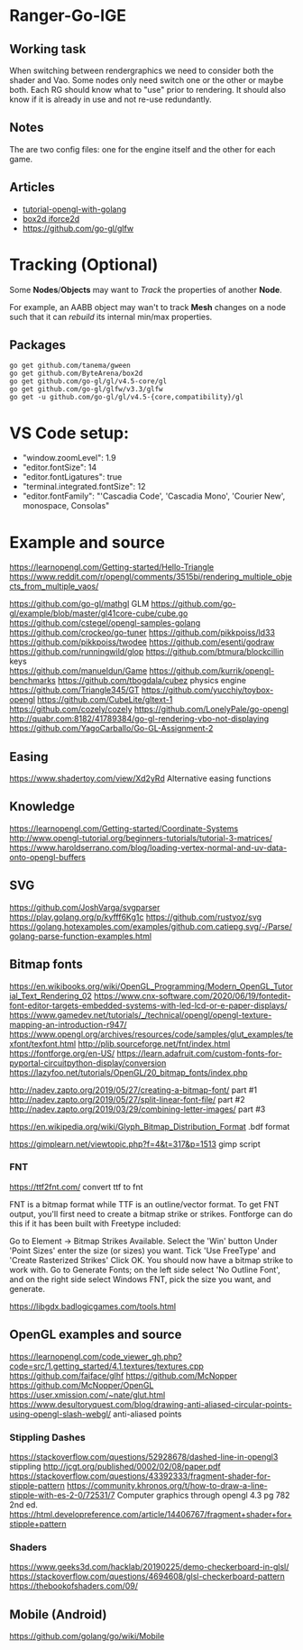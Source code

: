 # Ranger-Go-IGE

## Working task
When switching between rendergraphics we need to consider both the shader and Vao. Some nodes only need switch one or the other or maybe both.
Each RG should know what to "use" prior to rendering. It should also know if it is already in use and not re-use redundantly.

## Notes
The are two config files: one for the engine itself and the other for each game.
 
## Articles
* [tutorial-opengl-with-golang](https://kylewbanks.com/blog/tutorial-opengl-with-golang-part-1-hello-opengl)
* [box2d iforce2d](https://www.iforce2d.net/b2dapps/)
* https://github.com/go-gl/glfw

# Tracking (Optional)
Some **Nodes**/**Objects** may want to *Track* the properties of another **Node**.

For example, an AABB object may wan't to track **Mesh** changes on a node such that it can *rebuild* its internal min/max properties.

## Packages

```
go get github.com/tanema/gween
go get github.com/ByteArena/box2d
go get github.com/go-gl/gl/v4.5-core/gl
go get github.com/go-gl/glfw/v3.3/glfw
go get -u github.com/go-gl/gl/v4.5-{core,compatibility}/gl
```

# VS Code setup:
* "window.zoomLevel": 1.9
* "editor.fontSize": 14
* "editor.fontLigatures": true
* "terminal.integrated.fontSize": 12
* "editor.fontFamily": "'Cascadia Code', 'Cascadia Mono', 'Courier New', monospace, Consolas"

# Example and source
https://learnopengl.com/Getting-started/Hello-Triangle
https://www.reddit.com/r/opengl/comments/3515bi/rendering_multiple_objects_from_multiple_vaos/

https://github.com/go-gl/mathgl GLM
https://github.com/go-gl/example/blob/master/gl41core-cube/cube.go
https://github.com/cstegel/opengl-samples-golang
https://github.com/crockeo/go-tuner
https://github.com/pikkpoiss/ld33
https://github.com/pikkpoiss/twodee
https://github.com/esenti/godraw
https://github.com/runningwild/glop
https://github.com/btmura/blockcillin keys  
https://github.com/manueldun/Game
https://github.com/kurrik/opengl-benchmarks
https://github.com/tbogdala/cubez physics engine
https://github.com/Triangle345/GT
https://github.com/yucchiy/toybox-opengl
https://github.com/CubeLite/gltext-1
https://github.com/cozely/cozely
https://github.com/LonelyPale/go-opengl
http://quabr.com:8182/41789384/go-gl-rendering-vbo-not-displaying
https://github.com/YagoCarballo/Go-GL-Assignment-2

## Easing
https://www.shadertoy.com/view/Xd2yRd Alternative easing functions

## Knowledge
https://learnopengl.com/Getting-started/Coordinate-Systems
http://www.opengl-tutorial.org/beginners-tutorials/tutorial-3-matrices/
https://www.haroldserrano.com/blog/loading-vertex-normal-and-uv-data-onto-opengl-buffers

## SVG

https://github.com/JoshVarga/svgparser
https://play.golang.org/p/kyfff6Kg1c
https://github.com/rustyoz/svg
https://golang.hotexamples.com/examples/github.com.catiepg.svg/-/Parse/golang-parse-function-examples.html

## Bitmap fonts
https://en.wikibooks.org/wiki/OpenGL_Programming/Modern_OpenGL_Tutorial_Text_Rendering_02
https://www.cnx-software.com/2020/06/19/fontedit-font-editor-targets-embedded-systems-with-led-lcd-or-e-paper-displays/
https://www.gamedev.net/tutorials/_/technical/opengl/opengl-texture-mapping-an-introduction-r947/
https://www.opengl.org/archives/resources/code/samples/glut_examples/texfont/texfont.html
http://plib.sourceforge.net/fnt/index.html
https://fontforge.org/en-US/
https://learn.adafruit.com/custom-fonts-for-pyportal-circuitpython-display/conversion
https://lazyfoo.net/tutorials/OpenGL/20_bitmap_fonts/index.php

http://nadev.zapto.org/2019/05/27/creating-a-bitmap-font/ part #1
http://nadev.zapto.org/2019/05/27/split-linear-font-file/ part #2
http://nadev.zapto.org/2019/03/29/combining-letter-images/ part #3

https://en.wikipedia.org/wiki/Glyph_Bitmap_Distribution_Format .bdf format

https://gimplearn.net/viewtopic.php?f=4&t=317&p=1513 gimp script

### FNT
https://ttf2fnt.com/ convert ttf to fnt

FNT is a bitmap format while TTF is an outline/vector format. To get FNT output, you'll first need to create a bitmap strike or strikes. Fontforge can do this if it has been built with Freetype included:

Go to Element -> Bitmap Strikes Available.
Select the 'Win' button
Under 'Point Sizes' enter the size (or sizes) you want.
Tick 'Use FreeType' and 'Create Rasterized Strikes' Click OK.
You should now have a bitmap strike to work with. Go to Generate Fonts; on the left side select 'No Outline Font', and on the right side select Windows FNT, pick the size you want, and generate.

https://libgdx.badlogicgames.com/tools.html

## OpenGL examples and source
https://learnopengl.com/code_viewer_gh.php?code=src/1.getting_started/4.1.textures/textures.cpp
https://github.com/faiface/glhf
https://github.com/McNopper
https://github.com/McNopper/OpenGL
https://user.xmission.com/~nate/glut.html
https://www.desultoryquest.com/blog/drawing-anti-aliased-circular-points-using-opengl-slash-webgl/ anti-aliased points

### Stippling Dashes
https://stackoverflow.com/questions/52928678/dashed-line-in-opengl3 stippling
http://jcgt.org/published/0002/02/08/paper.pdf
https://stackoverflow.com/questions/43392333/fragment-shader-for-stipple-pattern
https://community.khronos.org/t/how-to-draw-a-line-stipple-with-es-2-0/72531/7
Computer graphics through opengl 4.3 pg 782 2nd ed.
https://html.developreference.com/article/14406767/fragment+shader+for+stipple+pattern

### Shaders
https://www.geeks3d.com/hacklab/20190225/demo-checkerboard-in-glsl/
https://stackoverflow.com/questions/4694608/glsl-checkerboard-pattern
https://thebookofshaders.com/09/

## Mobile (Android)
https://github.com/golang/go/wiki/Mobile